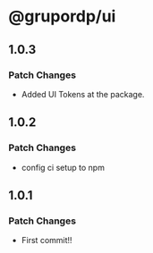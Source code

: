 # @grupordp/ui

## 1.0.3

### Patch Changes

- Added UI Tokens at the package.

## 1.0.2

### Patch Changes

- config ci setup to npm

## 1.0.1

### Patch Changes

- First commit!!
